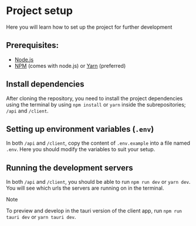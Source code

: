 # Project setup
Here you will learn how to set up the project for further development

## Prerequisites: 
- [Node.js](https://nodejs.org)
- [NPM](https://www.npmjs.com) (comes with node.js) or [Yarn](https://classic.yarnpkg.com) (preferred)

## Install dependencies
After cloning the repository, you need to install the project dependencies using the terminal by using `npm install` or `yarn` inside the subrepositories; `/api` and `/client`.

## Setting up environment variables (`.env`)
In both `/api` and `/client`, copy the content of `.env.example` into a file named `.env`. Here you should modify the variables to suit your setup.

## Running the development servers
In both `/api` and `/client`, you should be able to run `npm run dev` or `yarn dev`. You will see which urls the servers are running on in the terminal.

>[!NOTE]
> To preview and develop in the tauri version of the client app, run `npm run tauri dev` or `yarn tauri dev`.
